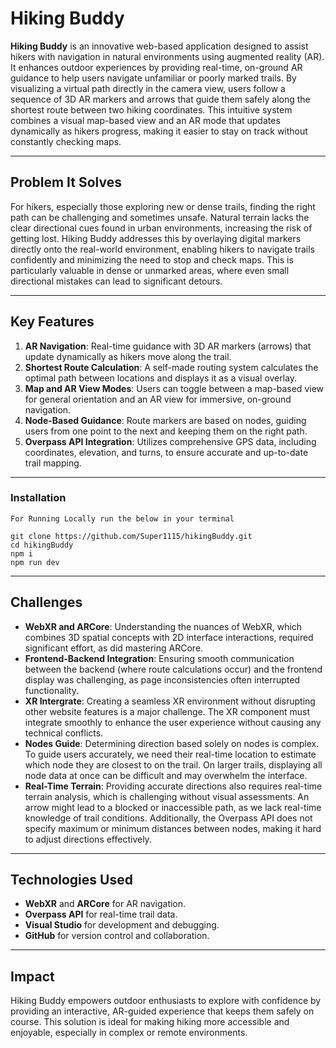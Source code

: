 # Hiking Buddy

**Hiking Buddy** is an innovative web-based application designed to assist hikers with navigation in natural environments using augmented reality (AR). It enhances outdoor experiences by providing real-time, on-ground AR guidance to help users navigate unfamiliar or poorly marked trails. By visualizing a virtual path directly in the camera view, users follow a sequence of 3D AR markers and arrows that guide them safely along the shortest route between two hiking coordinates. This intuitive system combines a visual map-based view and an AR mode that updates dynamically as hikers progress, making it easier to stay on track without constantly checking maps.

---

## Problem It Solves

For hikers, especially those exploring new or dense trails, finding the right path can be challenging and sometimes unsafe. Natural terrain lacks the clear directional cues found in urban environments, increasing the risk of getting lost. Hiking Buddy addresses this by overlaying digital markers directly onto the real-world environment, enabling hikers to navigate trails confidently and minimizing the need to stop and check maps. This is particularly valuable in dense or unmarked areas, where even small directional mistakes can lead to significant detours.

---

## Key Features

1. **AR Navigation**: Real-time guidance with 3D AR markers (arrows) that update dynamically as hikers move along the trail.
2. **Shortest Route Calculation**: A self-made routing system calculates the optimal path between locations and displays it as a visual overlay.
3. **Map and AR View Modes**: Users can toggle between a map-based view for general orientation and an AR view for immersive, on-ground navigation.
4. **Node-Based Guidance**: Route markers are based on nodes, guiding users from one point to the next and keeping them on the right path.
5. **Overpass API Integration**: Utilizes comprehensive GPS data, including coordinates, elevation, and turns, to ensure accurate and up-to-date trail mapping.

---

### Installation
```
For Running Locally run the below in your terminal
 
git clone https://github.com/Super1115/hikingBuddy.git
cd hikingBuddy
npm i
npm run dev
```

---

## Challenges

- **WebXR and ARCore**: Understanding the nuances of WebXR, which combines 3D spatial concepts with 2D interface interactions, required significant effort, as did mastering ARCore.
- **Frontend-Backend Integration**: Ensuring smooth communication between the backend (where route calculations occur) and the frontend display was challenging, as page inconsistencies often interrupted functionality.
- **XR Intergrate**: Creating a seamless XR environment without disrupting other website features is a major challenge. The XR component must integrate smoothly to enhance the user experience without causing any technical conflicts.
- **Nodes Guide**: Determining direction based solely on nodes is complex. To guide users accurately, we need their real-time location to estimate which node they are closest to on the trail. On larger trails, displaying all node data at once can be difficult and may overwhelm the interface.
- **Real-Time Terrain**: Providing accurate directions also requires real-time terrain analysis, which is challenging without visual assessments. An arrow might lead to a blocked or inaccessible path, as we lack real-time knowledge of trail conditions. Additionally, the Overpass API does not specify maximum or minimum distances between nodes, making it hard to adjust directions effectively.

---

## Technologies Used

- **WebXR** and **ARCore** for AR navigation.
- **Overpass API** for real-time trail data.
- **Visual Studio** for development and debugging.
- **GitHub** for version control and collaboration.

---

## Impact

Hiking Buddy empowers outdoor enthusiasts to explore with confidence by providing an interactive, AR-guided experience that keeps them safely on course. This solution is ideal for making hiking more accessible and enjoyable, especially in complex or remote environments.
